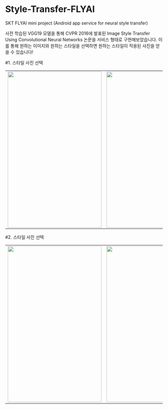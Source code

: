 # Style-Transfer-FLYAI
SKT FLYAI mini project (Android app service for neural style transfer)

사전 학습된 VGG19 모델을 통해 CVPR 2016에 발표된 Image Style Transfer Using Convolutional Neural Networks 논문을 서비스 형태로 구현해보았습니다.
이를 통해 원하는 이미지와 원하는 스타일을 선택하면 원하는 스타일이 적용된 사진을 얻을 수 있습니다!

#1. 스타일 사진 선택
<table>
  <tr>
    <td><img alt="" src="https://user-images.githubusercontent.com/61751079/184565527-52ad8bc0-86f7-4cfd-8e53-22a030ab24d8.png" width = "300" height = "500" /></td>
    <td><img alt="" src="https://user-images.githubusercontent.com/61751079/184565555-4fcdc72d-7efa-4e12-8d7a-0463301d8b11.png" width = "300" height = "500" /></td>
    <td><img alt="" src="https://user-images.githubusercontent.com/61751079/184565560-4afb14e0-9119-4499-b877-c376fbd664fc.png" width = "300" height = "500" /></td>
  <tr>
</table>

#2. 스타일 사진 선택
<table>
  <tr>
    <td><img alt="" src="https://user-images.githubusercontent.com/61751079/184565527-52ad8bc0-86f7-4cfd-8e53-22a030ab24d8.png" width = "300" height = "500" /></td>
    <td><img alt="" src="https://user-images.githubusercontent.com/61751079/184565555-4fcdc72d-7efa-4e12-8d7a-0463301d8b11.png" width = "300" height = "500" /></td>
    <td><img alt="" src="https://user-images.githubusercontent.com/61751079/184565560-4afb14e0-9119-4499-b877-c376fbd664fc.png" width = "300" height = "500" /></td>
  <tr>
</table>
